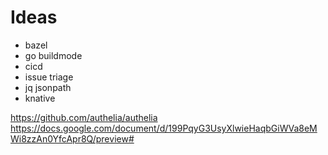 # Ideas

- bazel
- go buildmode
- cicd
- issue triage
- jq jsonpath
- knative

https://github.com/authelia/authelia
https://docs.google.com/document/d/199PqyG3UsyXlwieHaqbGiWVa8eMWi8zzAn0YfcApr8Q/preview#
